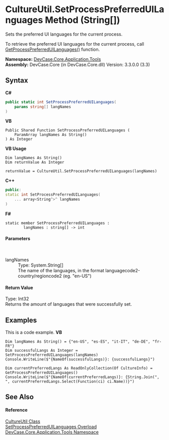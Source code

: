 # CultureUtil.SetProcessPreferredUILanguages Method (String[])
 

Sets the preferred UI languages for the current process. 

 To retrieve the preferred UI languages for the current process, call <a href="M_DevCase_Core_Application_Tools_CultureUtil_GetProcessPreferredUILanguages">GetProcessPreferredUILanguages()</a> function.

**Namespace:**&nbsp;<a href="N_DevCase_Core_Application_Tools">DevCase.Core.Application.Tools</a><br />**Assembly:**&nbsp;DevCase.Core (in DevCase.Core.dll) Version: 3.3.0.0 (3.3)

## Syntax

**C#**<br />
``` C#
public static int SetProcessPreferredUILanguages(
	params string[] langNames
)
```

**VB**<br />
``` VB
Public Shared Function SetProcessPreferredUILanguages ( 
	ParamArray langNames As String()
) As Integer
```

**VB Usage**<br />
``` VB Usage
Dim langNames As String()
Dim returnValue As Integer

returnValue = CultureUtil.SetProcessPreferredUILanguages(langNames)
```

**C++**<br />
``` C++
public:
static int SetProcessPreferredUILanguages(
	... array<String^>^ langNames
)
```

**F#**<br />
``` F#
static member SetProcessPreferredUILanguages : 
        langNames : string[] -> int 

```


#### Parameters
&nbsp;<dl><dt>langNames</dt><dd>Type: System.String[]<br />The name of the languages, in the format languagecode2-country/regioncode2 (eg. "en-US")</dd></dl>

#### Return Value
Type: Int32<br />Returns the amount of languages that were successfully set.

## Examples
This is a code example. 
**VB**<br />
``` VB
Dim langNames As String() = {"en-US", "es-ES", "it-IT", "de-DE", "fr-FR"}
Dim successfulLangs As Integer = SetProcessPreferredUILanguages(langNames)
Console.WriteLine($"{NameOf(successfulLangs)}: {successfulLangs}")

Dim currentPreferredLangs As ReadOnlyCollection(Of CultureInfo) = GetProcessPreferredUILanguages()
Console.WriteLine($"{NameOf(currentPreferredLangs)}: {String.Join(", ", currentPreferredLangs.Select(Function(ci) ci.Name))}")
```


## See Also


#### Reference
<a href="T_DevCase_Core_Application_Tools_CultureUtil">CultureUtil Class</a><br /><a href="Overload_DevCase_Core_Application_Tools_CultureUtil_SetProcessPreferredUILanguages">SetProcessPreferredUILanguages Overload</a><br /><a href="N_DevCase_Core_Application_Tools">DevCase.Core.Application.Tools Namespace</a><br />